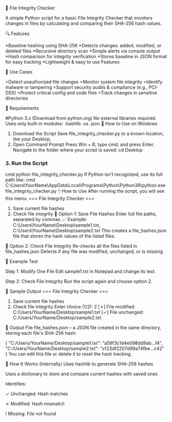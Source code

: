 🔐 File Integrity Checker

A simple Python script for a basic File Integrity Checker that monitors changes in files by calculating and comparing their SHA-256 hash values.

🔍 Features

*Baseline hashing using SHA-256
*Detects changes: added, modified, or deleted files
*Recursive directory scan
*Simple alerts via console output
*Hash comparison for integrity verification
*Stores baseline in JSON format for easy tracking
*Lightweight & easy to use Features

📌 Use Cases

=Detect unauthorized file changes
=Monitor system file integrity
=Identify malware or tampering
=Support security audits & compliance (e.g., PCI-DSS)
=Protect critical config and code files
=Track changes in sensitive directories

🧰 Requirements

#Python 3.x (Download from python.org)
No external libraries required. Uses only built-in modules:
.hashlib
.os
.json
🚀 How to Use on Windows
1. Download the Script
Save file_integrity_checker.py to a known location, like your Desktop.
2. Open Command Prompt
Press Win + R, type cmd, and press Enter.
Navigate to the folder where your script is saved:
cd Desktop

### 3. Run the Script
cmd
python file_integrity_checker.py
If Python isn’t recognized, use its full path like:
cmd
C:\Users\YourName\AppData\Local\Programs\Python\Python39\python.exe file_integrity_checker.py
🖱️ How to Use
After running the script, you will see this menu:
=== File Integrity Checker ===
1. Save current file hashes
2. Check file integrity
🔹 Option 1: Save File Hashes
Enter full file paths, separated by commas.
✅ Example:
C:\\Users\\YourName\\Desktop\\sample1.txt, C:\\Users\\YourName\\Desktop\\sample2.txt
This creates a file_hashes.json file that stores the hash values of the listed files.

🔹 Option 2: Check File Integrity
Re-checks all the files listed in file_hashes.json
Detects if any file was modified, unchanged, or is missing

🧪 Example Test

Step 1: Modify One File
Edit sample1.txt in Notepad and change its text.

Step 2: Check File Integrity
Run the script again and choose option 2.

🧾 Sample Output
=== File Integrity Checker ===
1. Save current file hashes
2. Check file integrity
Enter choice (1/2): 2
[✗] File modified: C:/Users/YourName/Desktop/sample1.txt
[✓] File unchanged: C:/Users/YourName/Desktop/sample2.txt

📂 Output File
file_hashes.json – a JSON file created in the same directory, storing each file's SHA-256 hash:

{
  "C:/Users/YourName/Desktop/sample1.txt": "a59f3c1d4e098dd9ab...f4",
  "C:/Users/YourName/Desktop/sample2.txt": "cf23df2207d99a74fbe...c42"
}
You can edit this file or delete it to reset the hash tracking.

🧠 How It Works (Internally)
Uses hashlib to generate SHA-256 hashes

Uses a dictionary to store and compare current hashes with saved ones

Identifies:

✓ Unchanged: Hash matches

✗ Modified: Hash mismatch

! Missing: File not found


